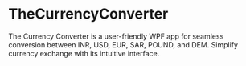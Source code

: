 # TheCurrencyConverter
The Currency Converter is a user-friendly WPF app for seamless conversion between INR, USD, EUR, SAR, POUND, and DEM. Simplify currency exchange with its intuitive interface.
